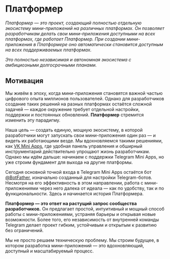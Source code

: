 # Платформер

*Платформер — это проект, создающий полностью отдельную экосистему мини-приложений на различных платформах. Он позволяет
разработчикам делать свои мини-приложения доступными на всех платформах, где работает Платформер. При создании
мини-приложения в Платформере оно автоматически становится доступным на всех поддерживаемых платформах.*

*Это полностью независимая и автономная экосистема с амбициозными долгосрочными планами.*

## Мотивация

Мы живём в эпоху, когда мини-приложения становятся важной частью цифрового опыта миллионов пользователей. Однако для
разработчиков создание таких решений на разных платформах остаётся сложной задачей — каждое окружение требует отдельной
настройки, поддержки и постоянных обновлений. **Платформер** стремится изменить эту парадигму.

Наша цель — создать единую, мощную экосистему, в которой разработчики могут запускать свои мини-приложения один раз — и
видеть их работающими везде. Мы вдохновляемся такими решениями,
как [VK Mini Apps](https://dev.vk.com/ru/admin/apps-list), где удобная панель управления и обширный инструментарий
действительно упрощают жизнь разработчикам. Однако мы идём дальше: начинаем с поддержки Telegram Mini Apps, но уже
строим фундамент для выхода на другие платформы.

Сегодня основной точкой входа в Telegram Mini Apps остаётся бот [@BotFather](https://t.me/botfather), изначально
созданный для настройки Telegram-ботов. Несмотря на его эффективность в этом направлении, работа с мини-приложениями
через него далека от идеала — как по удобству, так и по функциональности. Здесь и начинается история Платформера.

**Платформер — это ответ на растущий запрос сообщества разработчиков.** Он предлагает простой, интуитивный и мощный
способ работы с мини-приложениями, устраняя барьеры и открывая новые возможности. Более того, его независимость от
внутренней команды Telegram делает проект гибким, устойчивым и открытым к развитию без ограничений.

Мы не просто решаем техническую проблему. Мы строим будущее, в котором разработка мини-приложений — это вдохновляющий,
доступный и масштабируемый процесс.
